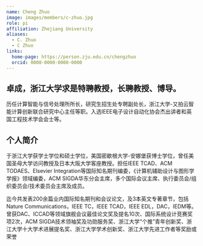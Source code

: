 ```yaml
---
name: Cheng Zhuo
image: images/members/c-zhuo.jpg
role: pi
affiliation: Zhejiang University
aliases:
  - C. Zhuo
  - C Zhuo
links:
  home-page: https://person.zju.edu.cn/chengzhuo
  orcid: 0000-0000-0000-0000
---
```


## 卓成，浙江大学求是特聘教授，长聘教授、博导。

历任计算智能与信号处理所所长，研究生招生处专聘副处长，浙江大学-又拍云智能计算创新联合研究中心主任等职。入选IEEE电子设计自动化协会杰出讲者和英国工程技术学会会士等。 



## 个人简介

于浙江大学获学士学位和硕士学位，美国密歇根大学-安娜堡获博士学位，曾任美国圣母大学访问教授及日本大阪大学客座教授。担任IEEE TCAD、ACM TODAES、Elsevier Integration等国际知名期刊编委，《计算机辅助设计与图形学学报》领域编委，ACM SIGDA华东分会主席，多个国际会议主席、执行委员会/组织委员会/技术委员会主席及成员。

迄今共发表200余篇业内国际知名期刊和会议论文，及3本英文专著章节，包括Nature Communications，IEEE TC，IEEE TCAD，IEEE EDL，DAC，IEDM等。曾获DAC、ICCAD等领域旗舰会议最佳论文奖及提名10次、国际系统设计竞赛奖项2次，ACM SIGDA技术领袖奖及功勋服务奖、浙江大学“个推”青年创新奖、浙江大学十大学术进展提名奖、浙江大学学术创新奖、浙江大学先进工作者等奖励或荣誉
